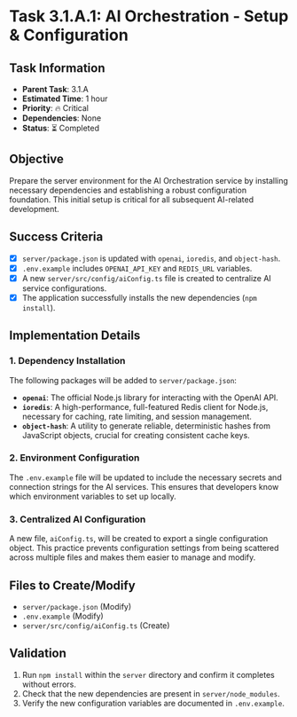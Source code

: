 # Task 3.1.A.1: AI Orchestration - Setup & Configuration

## **Task Information**
- **Parent Task**: 3.1.A
- **Estimated Time**: 1 hour
- **Priority**: 🔥 Critical
- **Dependencies**: None
- **Status**: ⏳ Completed

## **Objective**
Prepare the server environment for the AI Orchestration service by installing necessary dependencies and establishing a robust configuration foundation. This initial setup is critical for all subsequent AI-related development.

## **Success Criteria**
- [x] `server/package.json` is updated with `openai`, `ioredis`, and `object-hash`.
- [x] `.env.example` includes `OPENAI_API_KEY` and `REDIS_URL` variables.
- [x] A new `server/src/config/aiConfig.ts` file is created to centralize AI service configurations.
- [x] The application successfully installs the new dependencies (`npm install`).

## **Implementation Details**

### **1. Dependency Installation**
The following packages will be added to `server/package.json`:
- **`openai`**: The official Node.js library for interacting with the OpenAI API.
- **`ioredis`**: A high-performance, full-featured Redis client for Node.js, necessary for caching, rate limiting, and session management.
- **`object-hash`**: A utility to generate reliable, deterministic hashes from JavaScript objects, crucial for creating consistent cache keys.

### **2. Environment Configuration**
The `.env.example` file will be updated to include the necessary secrets and connection strings for the AI services. This ensures that developers know which environment variables to set up locally.

### **3. Centralized AI Configuration**
A new file, `aiConfig.ts`, will be created to export a single configuration object. This practice prevents configuration settings from being scattered across multiple files and makes them easier to manage and modify.

## **Files to Create/Modify**
- `server/package.json` (Modify)
- `.env.example` (Modify)
- `server/src/config/aiConfig.ts` (Create)

## **Validation**
1. Run `npm install` within the `server` directory and confirm it completes without errors.
2. Check that the new dependencies are present in `server/node_modules`.
3. Verify the new configuration variables are documented in `.env.example`.
